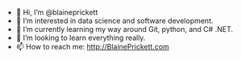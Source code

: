 - 👋 Hi, I’m @blaineprickett
- 👀 I’m interested in data science and software development. 
- 🌱 I’m currently learning my way around Git, python, and C# .NET.
- 💞️ I’m looking to learn everything really.
- 📫 How to reach me: http://BlainePrickett.com

<!---
blaineprickett/blaineprickett is a ✨ special ✨ repository because its `README.md` (this file) appears on your GitHub profile.
You can click the Preview link to take a look at your changes.
--->
